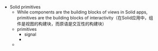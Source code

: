 - Solid primitives
	- While components are the building blocks of views in Solid apps, primitives are the building blocks of interactivity（在Solid应用中，组件是视图的构建块，而原语是交互性的构建块）
	- primitives
		- signal
		-
	-